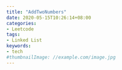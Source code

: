 ```yaml
---
title: "AddTwoNumbers"
date: 2020-05-15T10:26:14+08:00
categories:
- Leetcode
tags:
- Linked List
keywords:
- tech
#thumbnailImage: //example.com/image.jpg
---
```


<!--more-->
